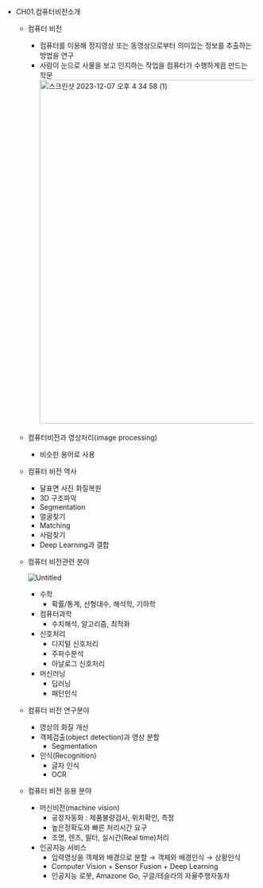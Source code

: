 - CH01.컴퓨터비전소개
    - 컴퓨터 비전
        - 컴퓨터를 이용해 정지영상 또는 동영상으로부터 의미있는 정보를 추출하는 방법을 연구
        - 사람이 눈으로 사물을 보고 인지하는 작업을 컴퓨터가 수행하게끔 만드는 학문
             <img width="692" alt="스크린샷 2023-12-07 오후 4 34 58 (1)" src="https://github.com/joony0512/OpenCV/assets/109457820/fd901a47-5b3b-48c6-a020-c28fb7e2d825">
                        
    - 컴퓨터비전과 영상처리(image processing)
        - 비슷한 용어로 사용
    - 컴퓨터 비전 역사
        - 달표면 사진 화질복원
        - 3D 구조파악
        - Segmentation
        - 얼굴찾기
        - Matching
        - 사람찾기
        - Deep Learning과 결합
    - 컴퓨터 비전관련 분야
        
     
        ![Untitled](https://github.com/joony0512/OpenCV/assets/109457820/0dcdac85-2b7c-4408-825a-48bfb3412bff)

        - 수학
            - 확률/통계, 선형대수, 해석학, 기하학
        - 컴퓨터과학
            - 수치해석, 알고리즘, 최적화
        - 신호처리
            - 디지털 신호처리
            - 주파수분석
            - 아날로그 신호처리
        - 머신러닝
            - 딥러닝
            - 패턴인식
    - 컴퓨터 비전 연구분야
        - 영상의 화질 개선
        - 객체검출(object detection)과 영상 분할
            - Segmentation
        - 인식(Recognition)
            - 글자 인식
            - OCR
    - 컴퓨터 비전 응용 분야
        - 머신비전(machine vision)
            - 공장자동화 : 제품불량검사, 위치확인, 측정
            - 높은정확도와 빠른 처리시간 요구
            - 조명, 렌즈, 필터, 실시간(Real time)처리
        - 인공지능 서비스
            - 입력영상을 객체와 배경으로 분할 → 객체와 배경인식 → 상황인식
            - Computer Vision + Sensor Fusion + Deep Learning
            - 인공지능 로봇, Amazone Go, 구글/테슬라의 자율주행자동차
